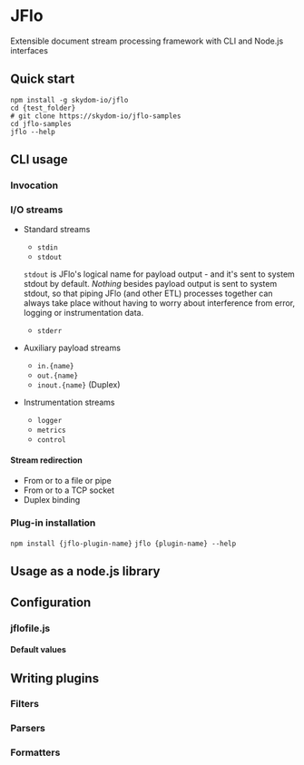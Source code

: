 # JFlo

Extensible document stream processing framework with CLI and Node.js interfaces

## Quick start

```
npm install -g skydom-io/jflo
cd {test_folder}
# git clone https://skydom-io/jflo-samples
cd jflo-samples
jflo --help
```

## CLI usage

### Invocation

### I/O streams

- Standard streams
    - `stdin`
    - `stdout`
    
    `stdout` is JFlo's logical name for payload output - and it's sent to system stdout by default.
    *Nothing* besides payload output is sent to system stdout, so that piping JFlo (and other ETL) processes together
    can always take place without having to worry about interference from error, logging or instrumentation data.
    
    - `stderr`
        
- Auxiliary payload streams
    - `in.{name}`
    - `out.{name}`
    - `inout.{name}` (Duplex)
- Instrumentation streams
    - `logger`
    - `metrics`
    - `control`

#### Stream redirection
- From or to a file or pipe
- From or to a TCP socket
- Duplex binding

### Plug-in installation
`npm install {jflo-plugin-name}`
`jflo {plugin-name} --help` 

## Usage as a node.js library

## Configuration

### jflofile.js

#### Default values

## Writing plugins

### Filters

### Parsers

### Formatters
